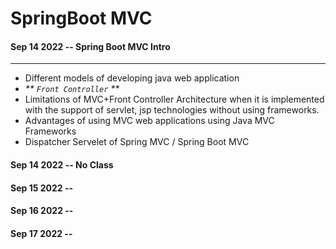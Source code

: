 # SpringBoot MVC

#### Sep 14 2022 -- Spring Boot MVC Intro
---

* Different models of developing java web application
*   <em> ** `Front Controller` ** </em> 
* Limitations of MVC+Front Controller Architecture when it is implemented with the support of servlet, jsp technologies without using
frameworks.
* Advantages of using MVC web applications using Java MVC Frameworks
* Dispatcher Servelet of Spring MVC / Spring Boot MVC

#### Sep 14 2022 -- No Class

#### Sep 15 2022 -- 

#### Sep 16 2022 -- 

#### Sep 17 2022 -- 



